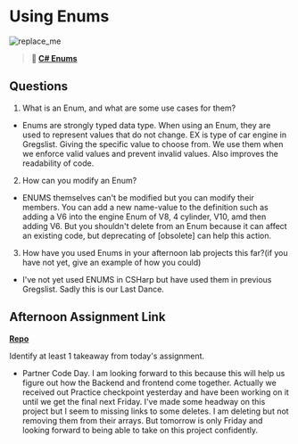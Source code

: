 # Using Enums

![replace_me](https://codeworks.blob.core.windows.net/public/assets/img/illustrations/placeholder.svg)

> **📖 [C# Enums](https://codeworksacademy.com/fs-student-guide/resources/wk10/03-Enums)**

## Questions

1. What is an Enum, and what are some use cases for them?

-   Enums are strongly typed data type. When using an Enum, they are used to represent values that do not change. EX is type of car engine in Gregslist. Giving the specific value to choose from. We use them when we enforce valid values and prevent invalid values. Also improves the readability of code.

2. How can you modify an Enum?

-   ENUMS themselves can't be modified but you can modify their members. You can add a new name-value to the definition such as adding a V6 into the engine Enum of V8, 4 cylinder, V10, amd then adding V6. But you shouldn't delete from an Enum because it can affect an existing code, but deprecating of [obsolete] can help this action.

3. How have you used Enums in your afternoon lab projects this far?(if you have not yet, give an example of how you could)

-   I've not yet used ENUMS in CSHarp but have used them in previous Gregslist. Sadly this is our Last Dance. 


## Afternoon Assignment Link

**[Repo](https://github.com/Linda-Taing/CSharpAllSpice)**

Identify at least 1 takeaway from today's assignment.
- Partner Code Day. I am looking forward to this because this will help us figure out how the Backend and frontend come together. Actually we received out Practice checkpoint yesterday and have been working on it until we get the final next Friday. I've made some headway on this project but I seem to missing links to some deletes. I am deleting but not removing them from their arrays. But tomorrow is only Friday and looking forward to being able to take on this project confidently.
